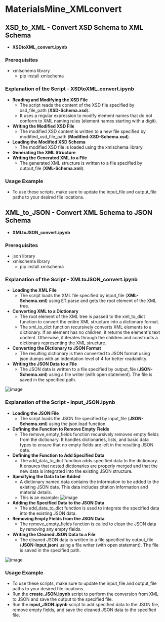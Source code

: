 # MaterialsMine_XMLconvert

## **XSD_to_XML** - Convert XSD Schema to XML Schema
  - **XSDtoXML_convert.ipynb**

### **Prerequisites**
  - xmlschema library
      - pip install xmlschema

### **Explanation of the Script - XSDtoXML_convert.ipynb**
  - **Reading and Modifying the XSD File**
    - The script reads the content of the XSD file specified by xsd_file_path (**XSD-Schema.xsd**).
    - It uses a regular expression to modify element names that do not conform to XML naming rules (element names starting with a digit).
  - **Writing the Modified XSD File**
    - The modified XSD content is written to a new file specified by modified_xsd_file_path (**Modified-XSD-Schema.xsd**).
  - **Loading the Modified XSD Schema**
    - The modified XSD file is loaded using the xmlschema library.
  - **Generating the XML Structure**
  - **Writing the Generated XML to a File**
    - The generated XML structure is written to a file specified by output_file (**XML-Schema.xml**).

### Usage Example
- To use these scripts, make sure to update the input_file and output_file paths to your desired file locations.



## **XML_to_JSON** - Convert XML Schema to JSON Schema
  - **XMLtoJSON_convert.ipynb**

### **Prerequisites**
  - json library
  - xmlschema library
      - pip install xmlschema

### **Explanation of the Script - XMLtoJSON_convert.ipynb**
  - **Loading the XML File**
      - The script loads the XML file specified by input_file (**XML-Schema.xml**) using ET.parse and gets the root element of the XML tree.
  - **Converting XML to a Dictionary**
    - The root element of the XML tree is passed to the xml_to_dict function to convert the entire XML structure into a dictionary format.
    - The xml_to_dict function recursively converts XML elements to a dictionary. If an element has no children, it returns the element's text content. Otherwise, it iterates through the children and constructs a dictionary representing the XML structure.
  - **Converting the Dictionary to JSON Format**
    - The resulting dictionary is then converted to JSON format using json.dumps with an indentation level of 4 for better readability.
  - **Writing the JSON Data to a File**
    - The JSON data is written to a file specified by output_file (**JSON-Schema.xml**) using a file writer (with open statement). The file is saved in the specified path.

![image](https://github.com/user-attachments/assets/1de837e6-250e-42d6-89c7-9b6026b3c488)


### **Explanation of the Script - input_JSON.ipynb**
 - **Loading the JSON File**
   - The script loads the JSON file specified by input_file (**JSON-Schema.xml**) using the json.load function.
 - **Defining the Function to Remove Empty Fields**
   -  The remove_empty_fields function recursively removes empty fields from the dictionary. It handles dictionaries, lists, and basic data types to ensure that no empty fields are left in the resulting JSON data.
  - **Defining the Function to Add Specified Data**
    - The add_data_to_dict function adds specified data to the dictionary. It ensures that nested dictionaries are properly merged and that the new data is integrated into the existing JSON structure.
  - **Specifying the Data to be Added**
    - A dictionary named data contains the information to be added to the existing JSON data. This data includes citation information and material details.
    - This is an example:
![image](https://github.com/user-attachments/assets/a985edba-f565-43db-9aea-91252ff2b5e2)
  - **Adding the Specified Data to the JSON Data**
    - The add_data_to_dict function is used to integrate the specified data into the existing JSON data.
  - **Removing Empty Fields from the JSON Data**
    - The remove_empty_fields function is called to clean the JSON data by removing any empty fields.
  - **Writing the Cleaned JSON Data to a File**
    - The cleaned JSON data is written to a file specified by output_file (**JSON-Input.json**) using a file writer (with open statement). The file is saved in the specified path.

![image](https://github.com/user-attachments/assets/3b97efcb-8733-4a9d-8e7f-02d191e33694)

### Usage Example
- To use these scripts, make sure to update the input_file and output_file paths to your desired file locations.
- Run the **create_JSON.ipynb** script to perform the conversion from XML to JSON and save the output to the specified file.
- Run the **input_JSON.ipynb** script to add specified data to the JSON file, remove empty fields, and save the cleaned JSON data to the specified file.



